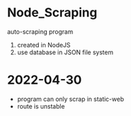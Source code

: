 # Node_Scraping
auto-scraping program
1. created in NodeJS
2. use database in JSON file system

# 2022-04-30
- program can only scrap in static-web
- route is unstable
